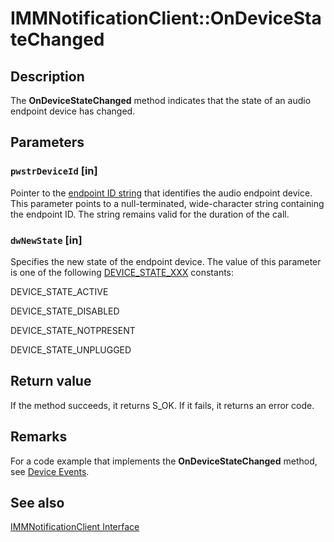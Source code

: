 # IMMNotificationClient::OnDeviceStateChanged

## Description

The **OnDeviceStateChanged** method indicates that the state of an audio endpoint device has changed.

## Parameters

### `pwstrDeviceId` [in]

Pointer to the [endpoint ID string](https://learn.microsoft.com/windows/desktop/CoreAudio/endpoint-id-strings) that identifies the audio endpoint device. This parameter points to a null-terminated, wide-character string containing the endpoint ID. The string remains valid for the duration of the call.

### `dwNewState` [in]

Specifies the new state of the endpoint device. The value of this parameter is one of the following [DEVICE_STATE_XXX](https://learn.microsoft.com/windows/desktop/CoreAudio/device-state-xxx-constants) constants:

DEVICE_STATE_ACTIVE

DEVICE_STATE_DISABLED

DEVICE_STATE_NOTPRESENT

DEVICE_STATE_UNPLUGGED

## Return value

If the method succeeds, it returns S_OK. If it fails, it returns an error code.

## Remarks

For a code example that implements the **OnDeviceStateChanged** method, see [Device Events](https://learn.microsoft.com/windows/desktop/CoreAudio/device-events).

## See also

[IMMNotificationClient Interface](https://learn.microsoft.com/windows/desktop/api/mmdeviceapi/nn-mmdeviceapi-immnotificationclient)